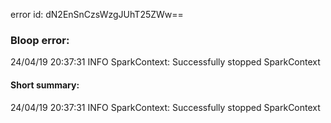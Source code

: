 error id: dN2EnSnCzsWzgJUhT25ZWw==
### Bloop error:

24/04/19 20:37:31 INFO SparkContext: Successfully stopped SparkContext
#### Short summary: 

24/04/19 20:37:31 INFO SparkContext: Successfully stopped SparkContext